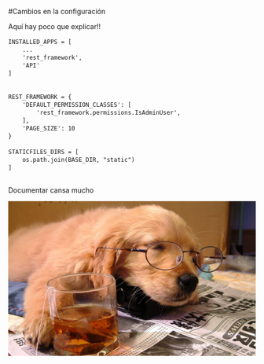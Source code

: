 #Cambios en la configuración

Aquí hay poco que explicar!!

```
INSTALLED_APPS = [
    ...
    'rest_framework',
    'API'
]


REST_FRAMEWORK = {
    'DEFAULT_PERMISSION_CLASSES': [
        'rest_framework.permissions.IsAdminUser',
    ],
    'PAGE_SIZE': 10
}

STATICFILES_DIRS = [
    os.path.join(BASE_DIR, "static")
]


```

Documentar cansa mucho

![tired](img/tired.jpg)